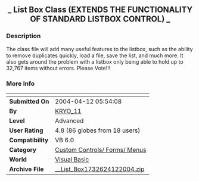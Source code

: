 ﻿<div align="center">

## \_ List Box Class \(EXTENDS THE FUNCTIONALITY OF STANDARD LISTBOX CONTROL\) \_


</div>

### Description

The class file will add many useful features to the listbox, such as the ability to remove duplicates quickly, load a file, save the list, and much more. It also gets around the problem with a listbox only being able to hold up to 32,767 items without errors. Please Vote!!!
 
### More Info
 


<span>             |<span>
---                |---
**Submitted On**   |2004-04-12 05:54:08
**By**             |[KRYO\_11](https://github.com/Planet-Source-Code/PSCIndex/blob/master/ByAuthor/kryo-11.md)
**Level**          |Advanced
**User Rating**    |4.8 (86 globes from 18 users)
**Compatibility**  |VB 6\.0
**Category**       |[Custom Controls/ Forms/  Menus](https://github.com/Planet-Source-Code/PSCIndex/blob/master/ByCategory/custom-controls-forms-menus__1-4.md)
**World**          |[Visual Basic](https://github.com/Planet-Source-Code/PSCIndex/blob/master/ByWorld/visual-basic.md)
**Archive File**   |[\_\_List\_Box1732624122004\.zip](https://github.com/Planet-Source-Code/kryo-11-list-box-class-extends-the-functionality-of-standard-listbox-control__1-53091/archive/master.zip)









